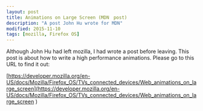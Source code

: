 ```yaml
---
layout: post
title: Animations on Large Screen (MDN　post)
description: "A post John Hu wrote for MDN"
modified: 2015-11-10
tags: [mozilla, Firefox OS]
---
```


Although John Hu had left mozilla, I had wrote a post before leaving. This post is about how to write a high performance animations. Please go to this URL to find it out:

[https://developer.mozilla.org/en-US/docs/Mozilla/Firefox_OS/TVs_connected_devices/Web_animations_on_large_screen](https://developer.mozilla.org/en-US/docs/Mozilla/Firefox_OS/TVs_connected_devices/Web_animations_on_large_screen
)
